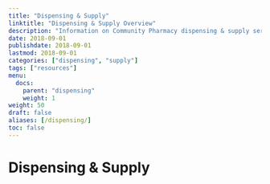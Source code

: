```yaml
---
title: "Dispensing & Supply"
linktitle: "Dispensing & Supply Overview"
description: "Information on Community Pharmacy dispensing & supply services"
date: 2018-09-01
publishdate: 2018-09-01
lastmod: 2018-09-01
categories: ["dispensing", "supply"]
tags: ["resources"]
menu:
  docs:
    parent: "dispensing"
    weight: 1
weight: 50
draft: false
aliases: [/dispensing/]
toc: false
---
```


# Dispensing & Supply

